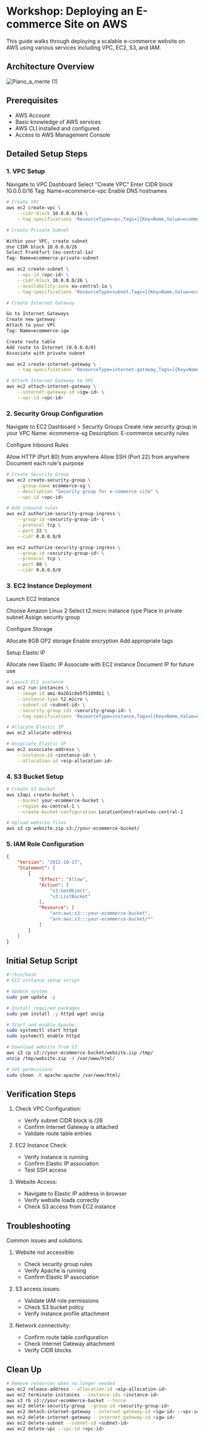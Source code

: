 # Workshop: Deploying an E-commerce Site on AWS

This guide walks through deploying a scalable e-commerce website on AWS using various services including VPC, EC2, S3, and IAM.

## Architecture Overview

![Piano_a_mente (1)](https://github.com/user-attachments/assets/e0c5e99b-be04-48ef-bf09-15befa64633f)



## Prerequisites

- AWS Account
- Basic knowledge of AWS services
- AWS CLI installed and configured
- Access to AWS Management Console

## Detailed Setup Steps

### 1. VPC Setup

Navigate to VPC Dashboard
Select "Create VPC"
Enter CIDR block 10.0.0.0/16
Tag: Name=ecommerce-vpc
Enable DNS hostnames

```bash
# Create VPC
aws ec2 create-vpc \
    --cidr-block 10.0.0.0/16 \
    --tag-specifications 'ResourceType=vpc,Tags=[{Key=Name,Value=ecommerce-vpc}]'

# Create Private Subnet

Within your VPC, create subnet
Use CIDR block 10.0.0.0/26
Select Frankfurt (eu-central-1a)
Tag: Name=ecommerce-private-subnet

aws ec2 create-subnet \
    --vpc-id <vpc-id> \
    --cidr-block 10.0.0.0/26 \
    --availability-zone eu-central-1a \
    --tag-specifications 'ResourceType=subnet,Tags=[{Key=Name,Value=ecommerce-private-subnet}]'

# Create Internet Gateway

Go to Internet Gateways
Create new gateway
Attach to your VPC
Tag: Name=ecommerce-igw

Create route table
Add route to Internet (0.0.0.0/0)
Associate with private subnet

aws ec2 create-internet-gateway \
    --tag-specifications 'ResourceType=internet-gateway,Tags=[{Key=Name,Value=ecommerce-igw}]'

# Attach Internet Gateway to VPC
aws ec2 attach-internet-gateway \
    --internet-gateway-id <igw-id> \
    --vpc-id <vpc-id>
```

### 2. Security Group Configuration

Navigate to EC2 Dashboard > Security Groups
Create new security group in your VPC
Name: ecommerce-sg
Description: E-commerce security rules

Configure Inbound Rules

Allow HTTP (Port 80) from anywhere
Allow SSH (Port 22) from anywhere
Document each rule's purpose

```bash
# Create Security Group
aws ec2 create-security-group \
    --group-name ecommerce-sg \
    --description "Security group for e-commerce site" \
    --vpc-id <vpc-id>

# Add inbound rules
aws ec2 authorize-security-group-ingress \
    --group-id <security-group-id> \
    --protocol tcp \
    --port 22 \
    --cidr 0.0.0.0/0

aws ec2 authorize-security-group-ingress \
    --group-id <security-group-id> \
    --protocol tcp \
    --port 80 \
    --cidr 0.0.0.0/0
```

### 3. EC2 Instance Deployment

Launch EC2 Instance

Choose Amazon Linux 2
Select t2.micro instance type
Place in private subnet
Assign security group

Configure Storage

Allocate 8GB GP2 storage
Enable encryption
Add appropriate tags

Setup Elastic IP

Allocate new Elastic IP
Associate with EC2 instance
Document IP for future use


```bash
# Launch EC2 instance
aws ec2 run-instances \
    --image-id ami-0a261c0e5f51090b1 \
    --instance-type t2.micro \
    --subnet-id <subnet-id> \
    --security-group-ids <security-group-id> \
    --tag-specifications 'ResourceType=instance,Tags=[{Key=Name,Value=ecommerce-server}]'

# Allocate Elastic IP
aws ec2 allocate-address

# Associate Elastic IP
aws ec2 associate-address \
    --instance-id <instance-id> \
    --allocation-id <eip-allocation-id>
```

### 4. S3 Bucket Setup

```bash
# Create S3 bucket
aws s3api create-bucket \
    --bucket your-ecommerce-bucket \
    --region eu-central-1 \
    --create-bucket-configuration LocationConstraint=eu-central-1

# Upload website files
aws s3 cp website.zip s3://your-ecommerce-bucket/
```

### 5. IAM Role Configuration

```json
{
    "Version": "2012-10-17",
    "Statement": [
        {
            "Effect": "Allow",
            "Action": [
                "s3:GetObject",
                "s3:ListBucket"
            ],
            "Resource": [
                "arn:aws:s3:::your-ecommerce-bucket",
                "arn:aws:s3:::your-ecommerce-bucket/*"
            ]
        }
    ]
}
```

## Initial Setup Script

```bash
#!/bin/bash
# EC2 instance setup script

# Update system
sudo yum update -y

# Install required packages
sudo yum install -y httpd wget unzip

# Start and enable Apache
sudo systemctl start httpd
sudo systemctl enable httpd

# Download website from S3
aws s3 cp s3://your-ecommerce-bucket/website.zip /tmp/
unzip /tmp/website.zip -d /var/www/html/

# Set permissions
sudo chown -R apache:apache /var/www/html/
```

## Verification Steps

1. Check VPC Configuration:
   - Verify subnet CIDR block is /26
   - Confirm Internet Gateway is attached
   - Validate route table entries

2. EC2 Instance Check:
   - Verify instance is running
   - Confirm Elastic IP association
   - Test SSH access

3. Website Access:
   - Navigate to Elastic IP address in browser
   - Verify website loads correctly
   - Check S3 access from EC2 instance

## Troubleshooting

Common issues and solutions:

1. Website not accessible:
   - Check security group rules
   - Verify Apache is running
   - Confirm Elastic IP association

2. S3 access issues:
   - Validate IAM role permissions
   - Check S3 bucket policy
   - Verify instance profile attachment

3. Network connectivity:
   - Confirm route table configuration
   - Check Internet Gateway attachment
   - Verify CIDR blocks

## Clean Up

```bash
# Remove resources when no longer needed
aws ec2 release-address --allocation-id <eip-allocation-id>
aws ec2 terminate-instances --instance-ids <instance-id>
aws s3 rb s3://your-ecommerce-bucket --force
aws ec2 delete-security-group --group-id <security-group-id>
aws ec2 detach-internet-gateway --internet-gateway-id <igw-id> --vpc-id <vpc-id>
aws ec2 delete-internet-gateway --internet-gateway-id <igw-id>
aws ec2 delete-subnet --subnet-id <subnet-id>
aws ec2 delete-vpc --vpc-id <vpc-id>
```
